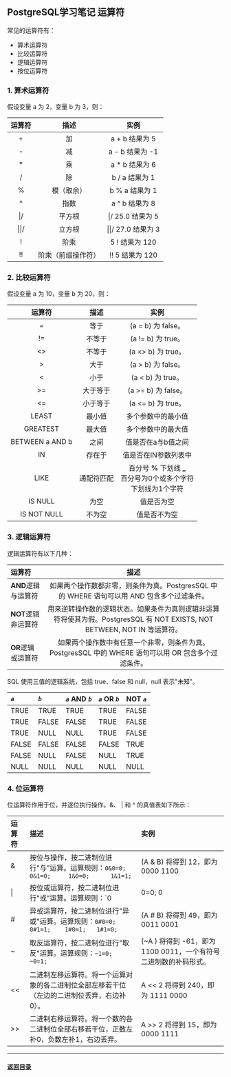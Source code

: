 ## PostgreSQL学习笔记 运算符

常见的运算符有：

- 算术运算符
- 比较运算符
- 逻辑运算符
- 按位运算符

### 1. 算术运算符

假设变量 a 为 2，变量 b 为 3，则：

| 运算符 |        描述        |        实例         |
| :----: | :----------------: | :-----------------: |
|   +    |         加         |   a + b 结果为 5    |
|   -    |         减         |   a - b 结果为 -1   |
|   *    |         乘         |   a * b 结果为 6    |
|   /    |         除         |   b / a 结果为 1    |
|   %    |     模（取余）     |   b % a 结果为 1    |
|   ^    |        指数        |   a ^ b 结果为 8    |
|  \|/   |       平方根       |  \|/ 25.0 结果为 5  |
| \|\|/  |       立方根       | \|\|/ 27.0 结果为 3 |
|   !    |        阶乘        |   5 ! 结果为 120    |
|   !!   | 阶乘（前缀操作符） |   !! 5 结果为 120   |

### 2. 比较运算符

假设变量 a 为 10，变量 b 为 20，则：

|     运算符      |    描述    |                             实例                             |
| :-------------: | :--------: | :----------------------------------------------------------: |
|        =        |    等于    |                      (a = b) 为 false。                      |
|       !=        |   不等于   |                      (a != b) 为 true。                      |
|       <>        |   不等于   |                      (a <> b) 为 true。                      |
|        >        |    大于    |                      (a > b) 为 false。                      |
|        <        |    小于    |                      (a < b) 为 true。                       |
|       >=        |  大于等于  |                     (a >= b) 为 false。                      |
|       <=        |  小于等于  |                      (a <= b) 为 true。                      |
|      LEAST      |   最小值   |                      多个参数中的最小值                      |
|    GREATEST     |   最大值   |                      多个参数中的最大值                      |
| BETWEEN a AND b |    之间    |                      值是否在a与b值之间                      |
|       IN        |   存在于   |                     值是否在IN参数列表中                     |
|      LIKE       | 通配符匹配 | 百分号 **%** 下划线 **_**<br />百分号为0个或多个字符<br />下划线为1个字符 |
|     IS NULL     |    为空    |                          值是否为空                          |
|   IS NOT NULL   |   不为空   |                         值是否不为空                         |

### 3. 逻辑运算符

逻辑运算符有以下几种：

| 运算符              |                             描述                             |
| :------------------ | :----------------------------------------------------------: |
| **AND**逻辑与运算符 | 如果两个操作数都非零，则条件为真。PostgresSQL 中的 WHERE 语句可以用 AND 包含多个过滤条件。 |
| **NOT**逻辑非运算符 | 用来逆转操作数的逻辑状态。如果条件为真则逻辑非运算符将使其为假。PostgresSQL 有 NOT EXISTS, NOT BETWEEN, NOT IN 等运算符。 |
| **OR**逻辑或运算符  | 如果两个操作数中有任意一个非零，则条件为真。PostgresSQL 中的 WHERE 语句可以用 OR 包含多个过滤条件。 |

SQL 使用三值的逻辑系统，包括 true、false 和 null，null 表示"未知"。

| *`a`* | *`b`* | *`a`* AND *`b`* | *`a`* OR *`b`* | NOT *`a`* |
| :---- | :---- | :-------------- | :------------- | --------- |
| TRUE  | TRUE  | TRUE            | TRUE           | FALSE     |
| TRUE  | FALSE | FALSE           | TRUE           | FALSE     |
| TRUE  | NULL  | NULL            | TRUE           | FALSE     |
| FALSE | FALSE | FALSE           | FALSE          | TRUE      |
| FALSE | NULL  | FALSE           | NULL           | TRUE      |
| NULL  | NULL  | NULL            | NULL           | NULL      |

### 4. 位运算符

位运算符作用于位，并逐位执行操作。&、 | 和 ^ 的真值表如下所示：

| 运算符 | 描述                                                         | 实例                                                         |
| :----- | :----------------------------------------------------------- | :----------------------------------------------------------- |
| &      | 按位与操作，按二进制位进行"与"运算。运算规则：`0&0=0;    0&1=0;     1&0=0;      1&1=1;` | (A & B) 将得到 12，即为 0000 1100                            |
| \|     | 按位或运算符，按二进制位进行"或"运算。运算规则：`0|0=0;    0|1=1;    1|0=1;     1|1=1;` | (A \| B) 将得到 61，即为 0011 1101                           |
| #      | 异或运算符，按二进制位进行"异或"运算。运算规则：`0#0=0;    0#1=1;    1#0=1;   1#1=0;` | (A # B) 将得到 49，即为 0011 0001                            |
| ~      | 取反运算符，按二进制位进行"取反"运算。运算规则：`~1=0;    ~0=1;` | (~A ) 将得到 -61，即为 1100 0011，一个有符号二进制数的补码形式。 |
| <<     | 二进制左移运算符。将一个运算对象的各二进制位全部左移若干位（左边的二进制位丢弃，右边补0）。 | A << 2 将得到 240，即为 1111 0000                            |
| >>     | 二进制右移运算符。将一个数的各二进制位全部右移若干位，正数左补0，负数左补1，右边丢弃。 | A >> 2 将得到 15，即为 0000 1111                             |



---

#### [返回目录](./)

